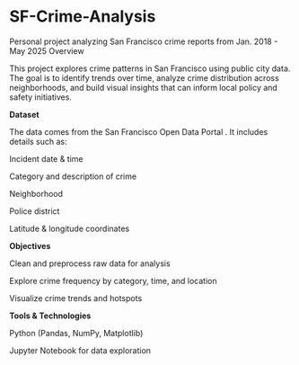# SF-Crime-Analysis
Personal project analyzing San Francisco crime reports from Jan. 2018 - May 2025
Overview

This project explores crime patterns in San Francisco using public city data. The goal is to identify trends over time, analyze crime distribution across neighborhoods, and build visual insights that can inform local policy and safety initiatives.

**Dataset**

The data comes from the San Francisco Open Data Portal
. It includes details such as:

Incident date & time

Category and description of crime

Neighborhood

Police district

Latitude & longitude coordinates

**Objectives**

Clean and preprocess raw data for analysis

Explore crime frequency by category, time, and location

Visualize crime trends and hotspots


**Tools & Technologies**

Python (Pandas, NumPy, Matplotlib)

Jupyter Notebook for data exploration


